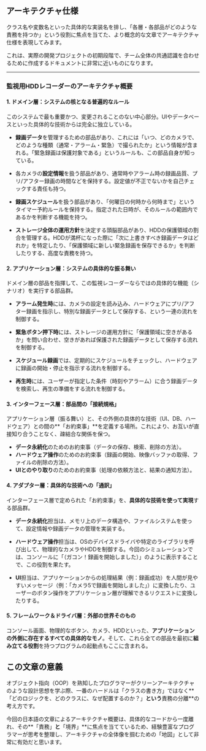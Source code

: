 ## アーキテクチャ仕様

クラス名や変数名といった具体的な実装名を排し、「各層・各部品がどのような責務を持つか」という役割に焦点を当てた、より概念的な文章でアーキテクチャ仕様を表現してみます。

これは、実際の開発プロジェクトの初期段階で、チーム全体の共通認識を合わせるために作成するドキュメントに非常に近いものになります。

---
### 監視用HDDレコーダーのアーキテクチャ概要

#### 1. ドメイン層：システムの核となる普遍的なルール
このシステムで最も重要かつ、変更されることのない中心部分。UIやデータベースといった具体的な技術からは完全に独立している。

* **録画データ**を管理するための部品があり、これには「いつ、どのカメラで、どのような種類（通常・アラーム・緊急）で撮られたか」という情報が含まれる。「緊急録画は保護対象である」というルールも、この部品自身が知っている。

* 各カメラの**設定情報**を扱う部品があり、通常時やアラーム時の録画品質、プリ/アフター録画の時間などを保持する。設定値が不正でないかを自己チェックする責任も持つ。

* **録画スケジュール**を扱う部品があり、「何曜日の何時から何時まで」というタイマー予約ルールを保持する。指定された日時が、そのルールの範囲内であるかを判断する機能を持つ。

* **ストレージ全体の運用方針**を決定する頭脳部品があり、HDDの保護領域の割合を管理する。HDDが満杯になった際に「次に上書きすべき録画データはどれか」を特定したり、「保護領域に新しい緊急録画を保存できるか」を判断したりする、高度な責務を持つ。

#### 2. アプリケーション層：システムの具体的な振る舞い
ドメイン層の部品を指揮して、この監視レコーダーならではの具体的な機能（シナリオ）を実行する部品群。

* **アラーム発生時**には、カメラの設定を読み込み、ハードウェアにプリ/アフター録画を指示し、特別な録画データとして保存する、という一連の流れを制御する。

* **緊急ボタン押下時**には、ストレージの運用方針に「保護領域に空きがあるか」を問い合わせ、空きがあれば保護された録画データとして保存する流れを制御する。

* **スケジュール録画**では、定期的にスケジュールをチェックし、ハードウェアに録画の開始・停止を指示する流れを制御する。

* **再生時**には、ユーザーが指定した条件（時刻やアラーム）に合う録画データを検索し、再生の準備をする流れを制御する。

#### 3. インターフェース層：部品間の「接続規格」
アプリケーション層（振る舞い）と、その外側の具体的な技術（UI、DB、ハードウェア）との間の**「お約束事」**を定義する場所。これにより、お互いが直接知り合うことなく、疎結合な関係を保つ。

* **データ永続化**のためのお約束事（データの保存、検索、削除の方法）。
* **ハードウェア操作**のためのお約束事（録画の開始、映像バッファの取得、ファイルの削除の方法）。
* **UIとのやり取り**のためのお約束事（処理の依頼方法と、結果の通知方法）。

#### 4. アダプター層：具体的な技術への「通訳」
インターフェース層で定められた「お約束事」を、**具体的な技術を使って実現**する部品群。

* **データ永続化**担当は、メモリ上のデータ構造や、ファイルシステムを使って、設定情報や録画データの管理を実装する。

* **ハードウェア操作**担当は、OSのデバイスドライバや特定のライブラリを呼び出して、物理的なカメラやHDDを制御する。今回のシミュレーションでは、コンソールに「（ガコン！録画を開始しました）」のように表示することで、この役割を果たす。

* **UI**担当は、アプリケーションからの処理結果（例：録画成功）を人間が見やすいメッセージ（例：「カメラ5で録画を開始しました」）に変換したり、ユーザーのボタン操作をアプリケーション層が理解できるリクエストに変換したりする。

#### 5. フレームワーク＆ドライバ層：外部の世界そのもの
コンソール画面、物理的なボタン、カメラ、HDDといった、**アプリケーションの外側に存在するすべての具体的なモノ**。そして、これら全ての部品を最初に**組み立てる役割**を持つプログラムの起動点もここに含まれる。

## この文章の意義

オブジェクト指向（OOP）を熟知したプログラマーがクリーンアーキテクチャのような設計思想を学ぶ際、一番のハードルは「クラスの書き方」ではなく**「どのロジックを、どのクラスに、なぜ配置するのか？」**という**責務の分離**の考え方です。

今回の日本語の文章によるアーキテクチャ概要は、具体的なコードから一度離れ、その**「責務」**と**「境界」**に焦点を当てているため、経験豊富なプログラマーが思考を整理し、アーキテクチャの全体像を掴むための「地図」として非常に有効だと思います。

